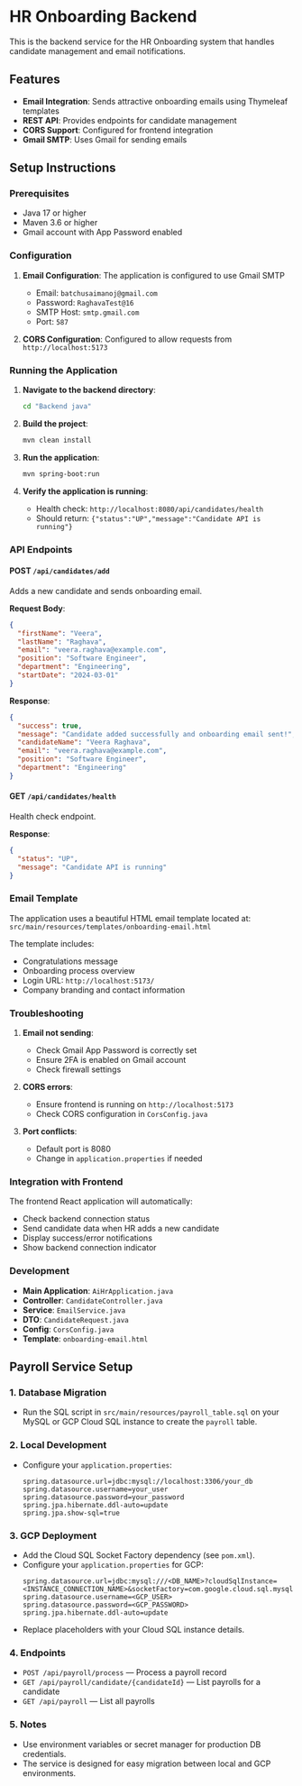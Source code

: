 # HR Onboarding Backend

This is the backend service for the HR Onboarding system that handles candidate management and email notifications.

## Features

- **Email Integration**: Sends attractive onboarding emails using Thymeleaf templates
- **REST API**: Provides endpoints for candidate management
- **CORS Support**: Configured for frontend integration
- **Gmail SMTP**: Uses Gmail for sending emails

## Setup Instructions

### Prerequisites

- Java 17 or higher
- Maven 3.6 or higher
- Gmail account with App Password enabled

### Configuration

1. **Email Configuration**: The application is configured to use Gmail SMTP
   - Email: `batchusaimanoj@gmail.com`
   - Password: `RaghavaTest@16`
   - SMTP Host: `smtp.gmail.com`
   - Port: `587`

2. **CORS Configuration**: Configured to allow requests from `http://localhost:5173`

### Running the Application

1. **Navigate to the backend directory**:
   ```bash
   cd "Backend java"
   ```

2. **Build the project**:
   ```bash
   mvn clean install
   ```

3. **Run the application**:
   ```bash
   mvn spring-boot:run
   ```

4. **Verify the application is running**:
   - Health check: `http://localhost:8080/api/candidates/health`
   - Should return: `{"status":"UP","message":"Candidate API is running"}`

### API Endpoints

#### POST `/api/candidates/add`
Adds a new candidate and sends onboarding email.

**Request Body**:
```json
{
  "firstName": "Veera",
  "lastName": "Raghava",
  "email": "veera.raghava@example.com",
  "position": "Software Engineer",
  "department": "Engineering",
  "startDate": "2024-03-01"
}
```

**Response**:
```json
{
  "success": true,
  "message": "Candidate added successfully and onboarding email sent!",
  "candidateName": "Veera Raghava",
  "email": "veera.raghava@example.com",
  "position": "Software Engineer",
  "department": "Engineering"
}
```

#### GET `/api/candidates/health`
Health check endpoint.

**Response**:
```json
{
  "status": "UP",
  "message": "Candidate API is running"
}
```

### Email Template

The application uses a beautiful HTML email template located at:
`src/main/resources/templates/onboarding-email.html`

The template includes:
- Congratulations message
- Onboarding process overview
- Login URL: `http://localhost:5173/`
- Company branding and contact information

### Troubleshooting

1. **Email not sending**: 
   - Check Gmail App Password is correctly set
   - Ensure 2FA is enabled on Gmail account
   - Check firewall settings

2. **CORS errors**:
   - Ensure frontend is running on `http://localhost:5173`
   - Check CORS configuration in `CorsConfig.java`

3. **Port conflicts**:
   - Default port is 8080
   - Change in `application.properties` if needed

### Integration with Frontend

The frontend React application will automatically:
- Check backend connection status
- Send candidate data when HR adds a new candidate
- Display success/error notifications
- Show backend connection indicator

### Development

- **Main Application**: `AiHrApplication.java`
- **Controller**: `CandidateController.java`
- **Service**: `EmailService.java`
- **DTO**: `CandidateRequest.java`
- **Config**: `CorsConfig.java`
- **Template**: `onboarding-email.html` 

## Payroll Service Setup

### 1. Database Migration
- Run the SQL script in `src/main/resources/payroll_table.sql` on your MySQL or GCP Cloud SQL instance to create the `payroll` table.

### 2. Local Development
- Configure your `application.properties`:
  ```properties
  spring.datasource.url=jdbc:mysql://localhost:3306/your_db
  spring.datasource.username=your_user
  spring.datasource.password=your_password
  spring.jpa.hibernate.ddl-auto=update
  spring.jpa.show-sql=true
  ```

### 3. GCP Deployment
- Add the Cloud SQL Socket Factory dependency (see `pom.xml`).
- Configure your `application.properties` for GCP:
  ```properties
  spring.datasource.url=jdbc:mysql:///<DB_NAME>?cloudSqlInstance=<INSTANCE_CONNECTION_NAME>&socketFactory=com.google.cloud.sql.mysql.SocketFactory
  spring.datasource.username=<GCP_USER>
  spring.datasource.password=<GCP_PASSWORD>
  spring.jpa.hibernate.ddl-auto=update
  ```
- Replace placeholders with your Cloud SQL instance details.

### 4. Endpoints
- `POST /api/payroll/process` — Process a payroll record
- `GET /api/payroll/candidate/{candidateId}` — List payrolls for a candidate
- `GET /api/payroll` — List all payrolls

### 5. Notes
- Use environment variables or secret manager for production DB credentials.
- The service is designed for easy migration between local and GCP environments. 